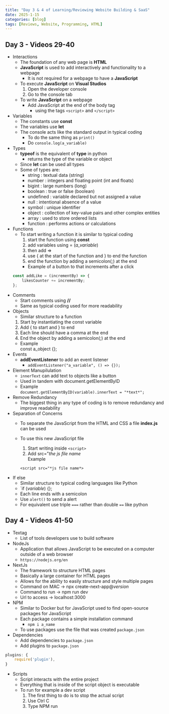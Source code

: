 ```yaml
---
title: "Day 3 & 4 of Learning/Reviewing Website Building & SaaS"
date: 2025-1-15
categories: [blog]
tags: [Reviews, Website, Programming, HTML]
---
```

## Day 3 - Videos 29-40
- Interactions
    - The foundation of any web page is **HTML**
    - **JavaScript** is used to add interactively and functionality to a webpage
        - It is not required for a webpage to have a **JavaScript**
    - To execute **JavaScript** on **Visual Studios**
        1. Open the developer console
        2. Go to the console tab
    - To write **JavaScript** on a webpage
        - Add JavaScript at the end of the body tag 
            - using the tags `<script>` and `</script>`
- Variables
    - The constants use **const**
    - The variables use **let**
    - The console acts like the standard output in typical coding
        - To do the same thing as `print()`
        - Do `console.log(a_variable)`
- Types
    - **typeof** is the equivalent of **type** in python
        - returns the type of the variable or object
    - Since **let** can be used all types
    - Some of types are: 
        - string : textual data (string)
        - number : integers and floating point (int and floats)
        - bigint : large numbers (long)
        - boolean : true or false (boolean)
        - undefined : variable declared but not assigned a value
        - null : intentional absence of a value
        - symbol : unique identifier
        - object : collection of key-value pairs and other complex entities
        - array : used to store ordered lists
        - function : performs actions or calculations
- Functions
    - To start writing a function it is similar to typical coding
        1. start the function using **const**
        2. add variables using = (*a_variable*)
        3. then add =>
        4. use { at the start of the function and } to end the function
        5. end the function by adding a semicolon(;) at the end
        - Example of a button to that increments after a click
    ```javascript  
    const addLike = (incrementBy) => {  
        likesCounter += incrementBy;  
    };
    ```
- Comments
    - Start comments using **//**
    - Same as typical coding used for more readability
- Objects
    - Similar structure to a function
    1. Start by instantiating the const variable
    2. Add { to start and } to end
    3. Each line should have a comma at the end
    4. End the object by adding a semicolon(;) at the end
    - Example  
    const a_object {};
- Events
    - **addEventListener** to add an event listener
        - `addEventListener("a_variable", () => {});`
- Element Manupilulation
    - `innerText` can add text to objects like a button
    - Used in tandem with document.getElementByID
    - Example  
    `document.getElementByID(variable).innerText = "*text*";`
- Remove Redundancy
    - The biggest thing in any type of coding is to remove redundancy and improve readability
- Separation of Concerns
    - To separate the JavaScript from the HTML and CSS a file **index.js** can be used
    - To use this new JavaScript file
        1. Start writing inside `<script>`
        2. Add src="*the js file name*  
        Example 
         
        `<script src="*js file name*>`
- If else
    - Similar structure to typical coding languages like Python
    - `if (*variable*) {};
    - Each line ends with a semicolon
    - Use `alert()` to send a alert
    - For equivalent use triple `===` rather than double `==` like python

## Day 4 - Videos 41-50
- Textag
    - List of tools developers use to build software
- NodeJs
    - Application that allows JavaScript to be executed on a computer outside of a web browser
    - `https://nodejs.org/en`
- NextJs
    - The framework to structure HTML pages
    - Basically a large container for HTML pages
    - Allows for the ability to easily structure and style multiple pages
    - Command on MAC -> npx create-next-app@*version*
    - Command to run -> npm run dev
    - Url to access -> localhost:3000
- NPM
    - Similar to Docker but for JavaScript used to find open-source packages for JavaScript
    - Each package contains a simple installation command
        - `npm i a_name`
    - To use packages use the file that was created `package.json`
- Dependencies
    - Add dependencies to `package.json`
    - Add plugins to `package.json`
```javascript
plugins: {  
    require('plugin'),  
}
```
- Scripts
    - Script interacts with the entire project
    - Everything that is inside of the script object is executable
    - To run for example a dev script
        1. The first thing to do is to stop the actual script
        2. Use Ctrl C
        3. Type NPM run
